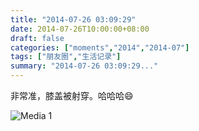 ```yaml
---
title: "2014-07-26 03:09:29"
date: 2014-07-26T10:00:00+08:00
draft: false
categories: ["moments","2014","2014-07"]
tags: ["朋友圈","生活记录"]
summary: "2014-07-26 03:09:29..."
---
```


非常准，膝盖被射穿。哈哈哈😄

![Media 1](/Moments/photos/2014-07-26/201407260309290.jpg)

